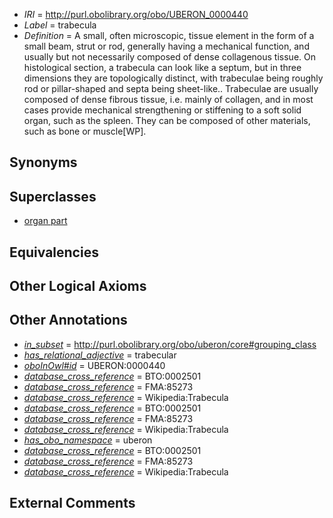  * *IRI* = http://purl.obolibrary.org/obo/UBERON_0000440
 * *Label* = trabecula
 * *Definition* = A small, often microscopic, tissue element in the form of a small beam, strut or rod, generally having a mechanical function, and usually but not necessarily composed of dense collagenous tissue. On histological section, a trabecula can look like a septum, but in three dimensions they are topologically distinct, with trabeculae being roughly rod or pillar-shaped and septa being sheet-like.. Trabeculae are usually composed of dense fibrous tissue, i.e. mainly of collagen, and in most cases provide mechanical strengthening or stiffening to a soft solid organ, such as the spleen. They can be composed of other materials, such as bone or muscle[WP].

## Synonyms


## Superclasses

 * [organ part](../../UBERON/64/UBERON_0000064.md)

## Equivalencies


## Other Logical Axioms


## Other Annotations

 * *[in_subset](../../et/oboInOwl#inSubset.md)* = http://purl.obolibrary.org/obo/uberon/core#grouping_class
 * *[has_relational_adjective](../../UBPROP/07/UBPROP_0000007.md)* = trabecular
 * *[oboInOwl#id](../../id/oboInOwl#id.md)* = UBERON:0000440
 * *[database_cross_reference](../../ef/oboInOwl#hasDbXref.md)* = BTO:0002501
 * *[database_cross_reference](../../ef/oboInOwl#hasDbXref.md)* = FMA:85273
 * *[database_cross_reference](../../ef/oboInOwl#hasDbXref.md)* = Wikipedia:Trabecula
 * *[database_cross_reference](../../ef/oboInOwl#hasDbXref.md)* = BTO:0002501
 * *[database_cross_reference](../../ef/oboInOwl#hasDbXref.md)* = FMA:85273
 * *[database_cross_reference](../../ef/oboInOwl#hasDbXref.md)* = Wikipedia:Trabecula
 * *[has_obo_namespace](../../ce/oboInOwl#hasOBONamespace.md)* = uberon
 * *[database_cross_reference](../../ef/oboInOwl#hasDbXref.md)* = BTO:0002501
 * *[database_cross_reference](../../ef/oboInOwl#hasDbXref.md)* = FMA:85273
 * *[database_cross_reference](../../ef/oboInOwl#hasDbXref.md)* = Wikipedia:Trabecula

## External Comments

